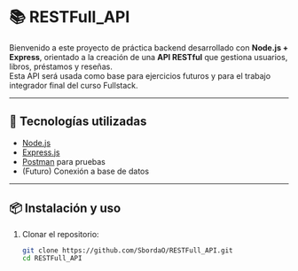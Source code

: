 # 📚 RESTFull_API

Bienvenido a este proyecto de práctica backend desarrollado con **Node.js + Express**, orientado a la creación de una **API RESTful** que gestiona usuarios, libros, préstamos y reseñas.  
Esta API será usada como base para ejercicios futuros y para el trabajo integrador final del curso Fullstack.

---

## 🚀 Tecnologías utilizadas

- [Node.js](https://nodejs.org/)
- [Express.js](https://expressjs.com/)
- [Postman](https://www.postman.com/) para pruebas
- (Futuro) Conexión a base de datos

---

## 📦 Instalación y uso

1. Clonar el repositorio:
   ```bash
   git clone https://github.com/SbordaO/RESTFull_API.git
   cd RESTFull_API
